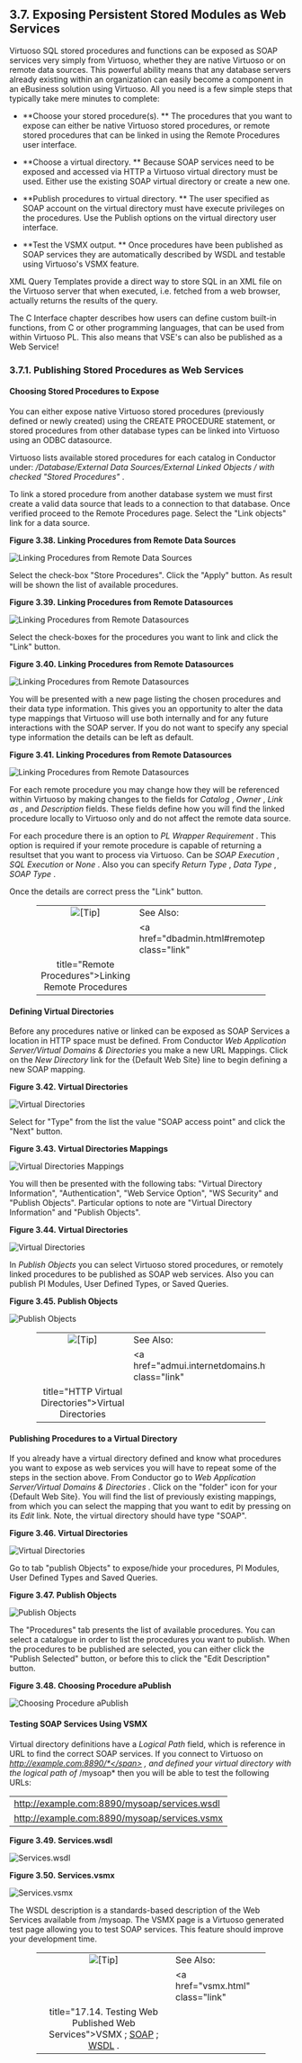 <div id="qstexpwsmodules" class="section">

<div class="titlepage">

<div>

<div>

## 3.7. Exposing Persistent Stored Modules as Web Services

</div>

</div>

</div>

Virtuoso SQL stored procedures and functions can be exposed as SOAP
services very simply from Virtuoso, whether they are native Virtuoso or
on remote data sources. This powerful ability means that any database
servers already existing within an organization can easily become a
component in an eBusiness solution using Virtuoso. All you need is a few
simple steps that typically take mere minutes to complete:

<div class="itemizedlist">

- **Choose your stored procedure(s). ** The procedures that you want to
  expose can either be native Virtuoso stored procedures, or remote
  stored procedures that can be linked in using the Remote Procedures
  user interface.

- **Choose a virtual directory. ** Because SOAP services need to be
  exposed and accessed via HTTP a Virtuoso virtual directory must be
  used. Either use the existing SOAP virtual directory or create a new
  one.

- **Publish procedures to virtual directory. ** The user specified as
  SOAP account on the virtual directory must have execute privileges on
  the procedures. Use the Publish options on the virtual directory user
  interface.

- **Test the VSMX output. ** Once procedures have been published as SOAP
  services they are automatically described by WSDL and testable using
  Virtuoso's VSMX feature.

</div>

XML Query Templates provide a direct way to store SQL in an XML file on
the Virtuoso server that when executed, i.e. fetched from a web browser,
actually returns the results of the query.

The C Interface chapter describes how users can define custom built-in
functions, from C or other programming languages, that can be used from
within Virtuoso PL. This also means that VSE's can also be published as
a Web Service!

<div id="qstexpwspls" class="section">

<div class="titlepage">

<div>

<div>

### 3.7.1. Publishing Stored Procedures as Web Services

</div>

</div>

</div>

<div id="qstexpwssps" class="section">

<div class="titlepage">

<div>

<div>

#### Choosing Stored Procedures to Expose

</div>

</div>

</div>

You can either expose native Virtuoso stored procedures (previously
defined or newly created) using the CREATE PROCEDURE statement, or
stored procedures from other database types can be linked into Virtuoso
using an ODBC datasource.

Virtuoso lists available stored procedures for each catalog in Conductor
under: <span class="emphasis">*/Database/External Data Sources/External
Linked Objects / with checked "Stored Procedures"*</span> .

To link a stored procedure from another database system we must first
create a valid data source that leads to a connection to that database.
Once verified proceed to the Remote Procedures page. Select the "Link
objects" link for a data source.

<div class="figure-float">

<div id="id8545" class="figure">

**Figure 3.38. Linking Procedures from Remote Data Sources**

<div class="figure-contents">

<div class="mediaobject">

![Linking Procedures from Remote Data
Sources](images/ui/admrmtprocs001.png)

</div>

</div>

</div>

  

</div>

Select the check-box "Store Procedures". Click the "Apply" button. As
result will be shown the list of available procedures.

<div class="figure-float">

<div id="id8551" class="figure">

**Figure 3.39. Linking Procedures from Remote Datasources**

<div class="figure-contents">

<div class="mediaobject">

![Linking Procedures from Remote
Datasources](images/ui/admrmtprocs002.png)

</div>

</div>

</div>

  

</div>

Select the check-boxes for the procedures you want to link and click the
"Link" button.

<div class="figure-float">

<div id="id8557" class="figure">

**Figure 3.40. Linking Procedures from Remote Datasources**

<div class="figure-contents">

<div class="mediaobject">

![Linking Procedures from Remote
Datasources](images/ui/admrmtprocs003.png)

</div>

</div>

</div>

  

</div>

You will be presented with a new page listing the chosen procedures and
their data type information. This gives you an opportunity to alter the
data type mappings that Virtuoso will use both internally and for any
future interactions with the SOAP server. If you do not want to specify
any special type information the details can be left as default.

<div class="figure-float">

<div id="id8563" class="figure">

**Figure 3.41. Linking Procedures from Remote Datasources**

<div class="figure-contents">

<div class="mediaobject">

![Linking Procedures from Remote
Datasources](images/ui/admrmtprocs004.png)

</div>

</div>

</div>

  

</div>

For each remote procedure you may change how they will be referenced
within Virtuoso by making changes to the fields for
<span class="emphasis">*Catalog*</span> ,
<span class="emphasis">*Owner*</span> , <span class="emphasis">*Link
as*</span> , and <span class="emphasis">*Description*</span> fields.
These fields define how you will find the linked procedure locally to
Virtuoso only and do not affect the remote data source.

For each procedure there is an option to <span class="emphasis">*PL
Wrapper Requirement*</span> . This option is required if your remote
procedure is capable of returning a resultset that you want to process
via Virtuoso. Can be <span class="emphasis">*SOAP Execution*</span> ,
<span class="emphasis">*SQL Execution*</span> or
<span class="emphasis">*None*</span> . Also you can specify
<span class="emphasis">*Return Type*</span> ,
<span class="emphasis">*Data Type*</span> , <span class="emphasis">*SOAP
Type*</span> .

Once the details are correct press the "Link" button.

<div class="tip" style="margin-left: 0.5in; margin-right: 0.5in;">

|                            |                                                         |
|:--------------------------:|:--------------------------------------------------------|
| ![\[Tip\]](images/tip.png) | See Also:                                               |
|                            | <a href="dbadmin.html#remoteprocedures" class="link"    
                              title="Remote Procedures">Linking Remote Procedures</a>  |

</div>

</div>

<div id="qstexpwsvirtdir" class="section">

<div class="titlepage">

<div>

<div>

#### Defining Virtual Directories

</div>

</div>

</div>

Before any procedures native or linked can be exposed as SOAP Services a
location in HTTP space must be defined. From Conductor
<span class="emphasis">*Web Application Server/Virtual Domains &
Directories*</span> you make a new URL Mappings. Click on the
<span class="emphasis">*New Directory*</span> link for the {Default Web
Site} line to begin defining a new SOAP mapping.

<div class="figure-float">

<div id="id8591" class="figure">

**Figure 3.42. Virtual Directories**

<div class="figure-contents">

<div class="mediaobject">

![Virtual Directories](images/ui/admvirtdir001.png)

</div>

</div>

</div>

  

</div>

Select for "Type" from the list the value "SOAP access point" and click
the "Next" button.

<div class="figure-float">

<div id="id8597" class="figure">

**Figure 3.43. Virtual Directories Mappings**

<div class="figure-contents">

<div class="mediaobject">

![Virtual Directories Mappings](images/ui/admvirtdir003.png)

</div>

</div>

</div>

  

</div>

You will then be presented with the following tabs: "Virtual Directory
Information", "Authentication", "Web Service Option", "WS Security" and
"Publish Objects". Particular options to note are "Virtual Directory
Information" and "Publish Objects".

<div class="figure-float">

<div id="id8603" class="figure">

**Figure 3.44. Virtual Directories**

<div class="figure-contents">

<div class="mediaobject">

![Virtual Directories](images/ui/admvirtdir004.png)

</div>

</div>

</div>

  

</div>

In <span class="emphasis">*Publish Objects*</span> you can select
Virtuoso stored procedures, or remotely linked procedures to be
published as SOAP web services. Also you can publish Pl Modules, User
Defined Types, or Saved Queries.

<div class="figure-float">

<div id="id8610" class="figure">

**Figure 3.45. Publish Objects**

<div class="figure-contents">

<div class="mediaobject">

![Publish Objects](images/ui/admvirtdir005.png)

</div>

</div>

</div>

  

</div>

<div class="tip" style="margin-left: 0.5in; margin-right: 0.5in;">

|                            |                                                                   |
|:--------------------------:|:------------------------------------------------------------------|
| ![\[Tip\]](images/tip.png) | See Also:                                                         |
|                            | <a href="admui.internetdomains.html#httpvirtualdirs" class="link" 
                              title="HTTP Virtual Directories">Virtual Directories</a>           |

</div>

</div>

<div id="qstexpspublishbtn" class="section">

<div class="titlepage">

<div>

<div>

#### Publishing Procedures to a Virtual Directory

</div>

</div>

</div>

If you already have a virtual directory defined and know what procedures
you want to expose as web services you will have to repeat some of the
steps in the section above. From Conductor go to
<span class="emphasis">*Web Application Server/Virtual Domains &
Directories*</span> . Click on the "folder" icon for your {Default Web
Site}. You will find the list of previously existing mappings, from
which you can select the mapping that you want to edit by pressing on
its <span class="emphasis">*Edit*</span> link. Note, the virtual
directory should have type "SOAP".

<div class="figure-float">

<div id="id8624" class="figure">

**Figure 3.46. Virtual Directories**

<div class="figure-contents">

<div class="mediaobject">

![Virtual Directories](images/ui/admvirtdir006.png)

</div>

</div>

</div>

  

</div>

Go to tab "publish Objects" to expose/hide your procedures, Pl Modules,
User Defined Types and Saved Queries.

<div class="figure-float">

<div id="id8630" class="figure">

**Figure 3.47. Publish Objects**

<div class="figure-contents">

<div class="mediaobject">

![Publish Objects](images/ui/admvirtdir008.png)

</div>

</div>

</div>

  

</div>

The "Procedures" tab presents the list of available procedures. You can
select a catalogue in order to list the procedures you want to publish.
When the procedures to be published are selected, you can either click
the "Publish Selected" button, or before this to click the "Edit
Description" button.

<div class="figure-float">

<div id="id8636" class="figure">

**Figure 3.48. Choosing Procedure aPublish**

<div class="figure-contents">

<div class="mediaobject">

![Choosing Procedure aPublish](images/ui/admvirtdir007.png)

</div>

</div>

</div>

  

</div>

</div>

<div id="qstexpsvsmxtest" class="section">

<div class="titlepage">

<div>

<div>

#### Testing SOAP Services Using VSMX

</div>

</div>

</div>

Virtual directory definitions have a <span class="emphasis">*Logical
Path*</span> field, which is reference in URL to find the correct SOAP
services. If you connect to Virtuoso on
<span class="emphasis">*http://example.com:8890/*</span> , and defined
your virtual directory with the logical path of
<span class="emphasis">*/mysoap*</span> then you will be able to test
the following URLs:

|                                              |
|----------------------------------------------|
| http://example.com:8890/mysoap/services.wsdl |
| http://example.com:8890/mysoap/services.vsmx |

<div class="figure-float">

<div id="id8650" class="figure">

**Figure 3.49. Services.wsdl**

<div class="figure-contents">

<div class="mediaobject">

![Services.wsdl](images/ui/admvirtdir009.png)

</div>

</div>

</div>

  

</div>

<div class="figure-float">

<div id="id8655" class="figure">

**Figure 3.50. Services.vsmx**

<div class="figure-contents">

<div class="mediaobject">

![Services.vsmx](images/ui/admvirtdir010.png)

</div>

</div>

</div>

  

</div>

The WSDL description is a standards-based description of the Web
Services available from /mysoap. The VSMX page is a Virtuoso generated
test page allowing you to test SOAP services. This feature should
improve your development time.

<div class="tip" style="margin-left: 0.5in; margin-right: 0.5in;">

|                            |                                                                                                                                                                                      |
|:--------------------------:|:-------------------------------------------------------------------------------------------------------------------------------------------------------------------------------------|
| ![\[Tip\]](images/tip.png) | See Also:                                                                                                                                                                            |
|                            | <a href="vsmx.html" class="link"                                                                                                                                                     
                              title="17.14. Testing Web Published Web Services">VSMX</a> ; <a href="ch-functions.html#soap" class="link">SOAP</a> ; <a href="wsdl.html" class="link" title="17.2. WSDL">WSDL</a> .  |

</div>

</div>

</div>

</div>
